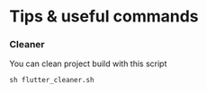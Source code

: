 # Tips & useful commands

### Cleaner

You can clean project build with this script

```
sh flutter_cleaner.sh
```
